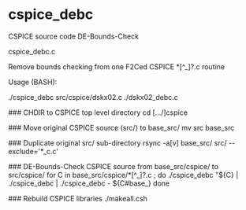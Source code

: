 # cspice\_debc

CSPICE source code DE-Bounds-Check


cspice\_debc.c

  Remove bounds checking from one F2Ced CSPICE \*[^\_]?.c routine

Usage (BASH):

  ./cspice\_debc src/cspice/dskx02.c ./dskx02\_debc.c


\#\#\# CHDIR to CSPICE top level directory
cd [.../]cspice

\#\#\# Move original CSPICE source (src/) to base\_src/
mv src base\_src

\#\#\# Duplicate original src/ sub-directory
rsync -a[v] base\_src/ src/ --exclude='\*\_c.c'

\#\#\# DE-Bounds-Check CSPICE source from base\_src/cspice/ to src/cspice/
for C in base\_src/cspice/\*[^\_]?.c ; do
  ./cspice\_debc "${C} | ./cspice\_debc | ./cspice\_debc - ${C\#base\_}
done

\#\#\# Rebuild CSPICE libraries
./makeall.csh

